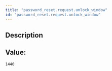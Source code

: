 ```yaml
---
title: "password_reset.request.unlock_window"
id: "password_reset.request.unlock_window"
---
```

## Description



## Value: 
```
1440
```